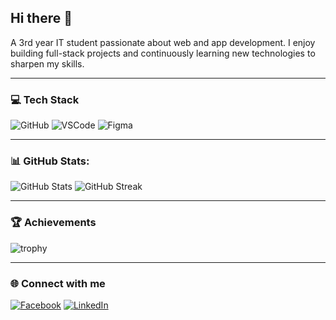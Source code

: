 ## Hi there 👋  
A 3rd year IT student passionate about web and app development.
I enjoy building full-stack projects and continuously learning new technologies to sharpen my skills.  

---

### 💻 Tech Stack

![GitHub](https://img.shields.io/badge/GitHub-0d1117?style=for-the-badge&logo=github&logoColor=ffffff)
![VSCode](https://img.shields.io/badge/VS%20Code-0d1117?style=for-the-badge&logo=visual-studio-code&logoColor=0078d7)
![Figma](https://img.shields.io/badge/Figma-0d1117?style=for-the-badge&logo=figma&logoColor=ff77ff)


---
### 📊 GitHub Stats:
![GitHub Stats](https://github-readme-stats.vercel.app/api?username=Shinxss&show_icons=true&title_color=7f39fb&text_color=7f39fb&icon_color=7f39fb&bg_color=0d1117&hide_border=true) ![GitHub Streak](https://streak-stats.demolab.com?user=Shinxss&background=0d1117&ring=7f39fb&fire=7f39fb&currStreakLabel=7f39fb&sideLabels=7f39fb&dates=7f39fb&text_color=7f39fb&hide_border=true)


---

### 🏆 Achievements
![trophy](https://github-profile-trophy.vercel.app/?username=Shinxss&theme=onedark&margin-w=15&margin-h=15)

---

### 🌐 Connect with me
[![Facebook](https://img.shields.io/badge/Facebook-1877F2?style=for-the-badge&logo=facebook&logoColor=white)](https://www.facebook.com/jachinadam.aliman.7)
[![LinkedIn](https://img.shields.io/badge/LinkedIn-0077B5?style=for-the-badge&logo=linkedin&logoColor=white)](https://www.linkedin.com/in/jachin-aliman/)
